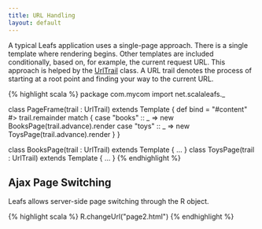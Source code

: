 ```yaml
---
title: URL Handling
layout: default
---
```


A typical Leafs application uses a single-page approach. There is a single template where rendering begins. Other templates are included conditionally, based on, for example, the current request URL. This approach is helped by the [UrlTrail](/api/index.html#net.scalaleafs.UrlTrail) class. A URL trail denotes the process of starting at a root point and finding your way to the current URL.

{% highlight scala %}
package com.mycom
import net.scalaleafs._

class PageFrame(trail : UrlTrail) extends Template {
  def bind = 
    "#content" #> trail.remainder match {
      case "books" :: _ => new BooksPage(trail.advance).render
      case "toys" :: _ => new ToysPage(trail.advance).render
    }
}

class BooksPage(trail : UrlTrail) extends Template { ... }
class ToysPage(trail : UrlTrail) extends Template { ... }
{% endhighlight %}

<h2>Ajax Page Switching</h2>

Leafs allows server-side page switching through the R object. 

{% highlight scala %}
R.changeUrl("page2.html")
{% endhighlight %}
